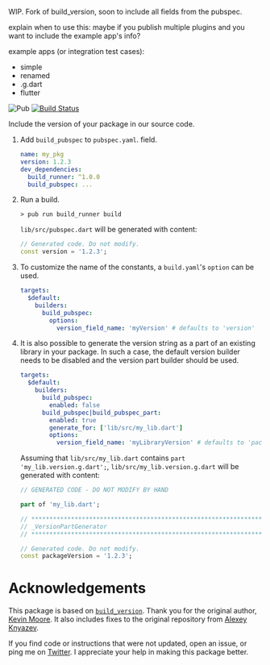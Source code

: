 WIP. Fork of build_version, soon to include all fields from the pubspec.

explain when to use this: maybe if you publish multiple plugins and you want to include the example app's info?

example apps (or integration test cases):
* simple
* renamed
* .g.dart
* flutter

![Pub](https://img.shields.io/pub/v/build_pubspec.svg)
[![Build Status](https://travis-ci.com/dartsidedev/build_pubspec.svg?branch=master)](https://travis-ci.com/dartsidedev/build_pubspec)

Include the version of your package in our source code.

1. Add `build_pubspec` to `pubspec.yaml`.
   field.

    ```yaml
    name: my_pkg
    version: 1.2.3
    dev_dependencies:
      build_runner: ^1.0.0
      build_pubspec: ...
    ```

2. Run a build.

    ```console
    > pub run build_runner build
    ```

    `lib/src/pubspec.dart` will be generated with content:

    ```dart
    // Generated code. Do not modify.
    const version = '1.2.3';
    ```

3. To customize the name of the constants, a `build.yaml`'s `option` can be used.

    ```yaml
    targets:
      $default:
        builders:
          build_pubspec:
            options:
              version_field_name: 'myVersion' # defaults to 'version'
    ```
    
4. It is also possible to generate the version string as a part of an existing library 
   in your package. In such a case, the default version builder needs to be disabled and 
   the version part builder should be used.
   
    ```yaml
    targets:
      $default:
        builders:
          build_pubspec:
            enabled: false
          build_pubspec|build_pubspec_part:
            enabled: true
            generate_for: ['lib/src/my_lib.dart']
            options:
              version_field_name: 'myLibraryVersion' # defaults to 'packageVersion'
    ```

   Assuming that `lib/src/my_lib.dart` contains `part 'my_lib.version.g.dart';`,
   `lib/src/my_lib.version.g.dart` will be generated with content:

    ```dart
    // GENERATED CODE - DO NOT MODIFY BY HAND
    
    part of 'my_lib.dart';
    
    // **************************************************************************
    // _VersionPartGenerator
    // **************************************************************************
    
    // Generated code. Do not modify.
    const packageVersion = '1.2.3';
    ```

  
# Acknowledgements

This package is based on [`build_version`](https://pub.dev/packages/build_version). Thank you for the original author, [Kevin Moore](https://pub.dev/publishers/j832.com/packages). It also includes fixes to the original repository from [Alexey Knyazev](https://github.com/lexaknyazev/build_version/tree/custom-name-source-gen).

If you find code or instructions that were not updated, open an issue, or ping me on [Twitter](https://twitter.com/serial_dev). I appreciate your help in making this package better.